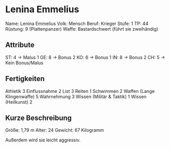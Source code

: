 # Lenina Emmelius

Name: Lenina Emmelius
Volk: Mensch
Beruf: Krieger
Stufe: 1
TP: 44
Rüstung: 9 (Plattenpanzer)
Waffe: Bastardschwert (führt sie zweihändig)

## Attribute

ST: 4 -> Malus 1
GE: 8 -> Bonus 2
KO: 6 -> Bonus 1
IN: 8 -> Bonus 2
CH: 5 -> Kein Bonus/Malus

## Fertigkeiten

Athletik 3
Einflussnahme 2
List 3
Reiten 1
Schwimmen 2
Waffen (Lange Klingenwaffe) 5
Wahrnehmung 3
Wissen (Militär & Taktik) 1
Wissen (Heilkunst) 2

## Kurze Beschreibung

Größe: 1,79 m
Alter: 24
Gewicht: 67 Kilogramm

Außerdem wird sie leicht aggressiv.

